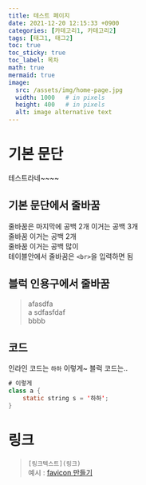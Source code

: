 ```yaml
---
title: 테스트 페이지
date: 2021-12-20 12:15:33 +0900
categories: [카테고리1, 카테고리2]
tags: [태그1, 태그2]
toc: true
toc_sticky: true
toc_label: 목차
math: true
mermaid: true
image:
  src: /assets/img/home-page.jpg
  width: 1000   # in pixels
  height: 400   # in pixels
  alt: image alternative text
---
```



# 기본 문단

테스트라네~~~~  

## 기본 문단에서 줄바꿈

줄바꿈은 마지막에 공백 2개 이거는 공백 3개   
줄바꿈 이거는 공백 2개  
줄바꿈 이거는 공백 많이          
테이블안에서 줄바꿈은 `<br>`을 입력하면 됨    


## 블럭 인용구에서 줄바꿈

> afasdfa\
> a sdfasfdaf\
> bbbb 

## 코드
인라인 코드는 `하하` 이렇게~
블럭 코드는..

```java
# 이렇게
class a {
	static string s = '하하';
}
```

# 링크
> ``[링크텍스트](링크)``\
> 예시 : [favicon 만들기](https://www.favicon-generator.org/)



